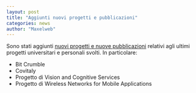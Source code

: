 ```yaml
---
layout: post
title: "Aggiunti nuovi progetti e pubblicazioni"
categories: news
author: "Maxelweb"
---
```


Sono stati aggiunti [nuovi progetti e nuove pubblicazioni](/projects/uni) relativi agli ultimi progetti universitari e personali svolti. In particolare:

- Bit Crumble
- Covitaly
- Progetto di Vision and Cognitive Services
- Progetto di Wireless Networks for Mobile Applications